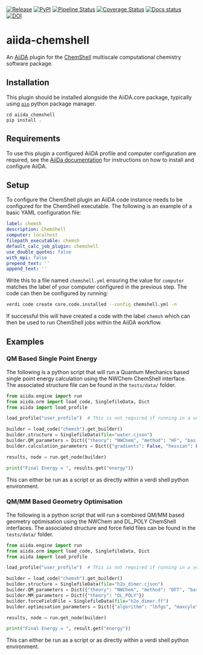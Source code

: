 [![Release](https://img.shields.io/github/v/release/stfc/aiida-chemshell)](https://github.com/stfc/aiida-chemshell/releases)
[![PyPI](https://img.shields.io/pypi/v/aiida-chemshell)](https://pypi.org/project/aiida-chemshell/)
[![Pipeline Status](https://github.com/stfc/aiida-chemshell/actions/workflows/ci-testing.yml/badge.svg?branch=main)](https://github.com/stfc/aiida-chemshell/actions)
[![Coverage Status]( https://coveralls.io/repos/github/stfc/aiida-chemshell/badge.svg?branch=main)](https://coveralls.io/github/stfc/aiida-chemshell?branch=main)
[![Docs status](https://github.com/stfc/aiida-chemshell/actions/workflows/ci-docs.yml/badge.svg?branch=main)](https://stfc.github.io/aiida-chemshell/)
[![DOI](badge)](https://zenodo.org/)

# aiida-chemshell

An [AiiDA](https://www.aiida.net) plugin for the [ChemShell](https://chemshell.org/) multiscale 
computational chemistry software package. 

## Installation 

This plugin should be installed alongside the AiiDA.core package, typically using [`pip`](https://pip.pypa.io/en/stable/) python package manager. 

```
cd aiida_chemshell 
pip install . 
```

## Requirements 

To use this plugin a configured AiiDA profile and computer configuration are required, see the 
[AiiDa documentation](https://aiida.readthedocs.io/projects/aiida-core/en/latest/intro/get_started.html) 
for instructions on how to install and configure AiiDA. 


## Setup 

To configure the ChemShell plugin an AiiDA code instance needs to be configured for the ChemShell executable. 
The following is an example of a basic YAML configuration file:

```yaml
label: chemsh
description: ChemShell 
computer: localhost 
filepath_executable: chemsh 
default_calc_job_plugin: chemshell
use_double_quotes: false 
with_mpi: false 
prepend_text: '' 
append_text: '' 
```

Write this to a file named `chemshell.yml` ensuring the value for `computer` matches the label of your computer configured in the previous 
step. The code can then be configured by running:

```bash
verdi code create core.code.installed --config chemshell.yml -n 
```

If successful this will have created a code with the label `chemsh` which can then be used to run ChemShell jobs within the AiiDA workflow. 

## Examples 

### QM Based Single Point Energy 

The following is a python script that will run a Quantum Mechanics based single point energy calculation using the NWChem ChemShell interface. 
The associated structure file can be found in the `tests/data/` folder. 

```python 
from aiida.engine import run 
from aiida.orm import load_code, SinglefileData, Dict
from aiida import load_profile 

load_profile("user_profile")  # This is not required if running in a verdi shell environment 

builder = load_code("chemsh").get_builder() 
builder.structure = SinglefileData(file="water.cjson")
builder.QM_parameters = Dict({"theory": "NWChem", "method": "HF", "basis": "3-21G"})
builder.calculation_parameters = Dict({"gradients": False, "hessian": False})

results, node = run.get_node(builder)

print("Final Energy = ", results.get("energy"))
```

This can either be run as a script or as directly within a verdi shell python environment. 

### QM/MM Based Geometry Optimisation 

The following is a python script that will run a combined QM/MM based geometry optimisation using the NWChem and DL_POLY ChemShell interfaces.
The associated structure and force field files can be found in the `tests/data/` folder. 

```python 
from aiida.engine import run 
from aiida.orm import load_code, SinglefileData, Dict
from aiida import load_profile 

load_profile("user_profile")  # This is not required if running in a verdi shell environment 

builder = load_code("chemsh").get_builder()
builder.structure = SinglefileData(file="h2o_dimer.cjson")
builder.QM_parameters = Dict({"theory": "NWChem", "method": "DFT", "basis": "6-31G"})
builder.MM_parameters = Dict({"theory": "DL_POLY"})
builder.forceFieldFile = SinglefileData(file="h2o_dimer.ff")
builder.optimisation_parameters = Dict({"algorithm": "lbfgs", "maxcyle": 100})

results, node = run.get_node(builder)

print("Final Energy = ", result.get("energy"))
```

This can either be run as a script or as directly within a verdi shell python environment. 